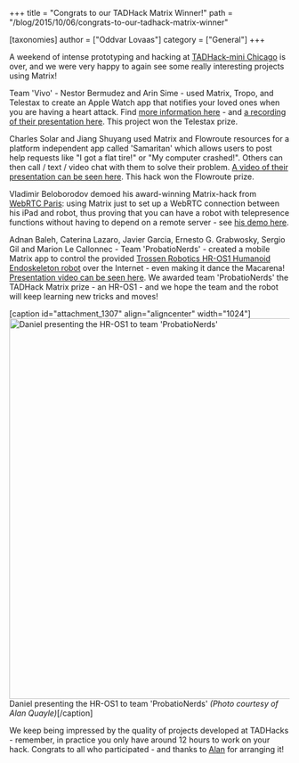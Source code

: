 +++
title = "Congrats to our TADHack Matrix Winner!"
path = "/blog/2015/10/06/congrats-to-our-tadhack-matrix-winner"

[taxonomies]
author = ["Oddvar Lovaas"]
category = ["General"]
+++

A weekend of intense prototyping and hacking at <a href="http://tadhack.com/2015/tadhack-mini-chicago/">TADHack-mini Chicago</a> is over, and we were very happy to again see some really interesting projects using Matrix!

Team 'Vivo' - Nestor Bermudez and Arin Sime - used Matrix, Tropo, and Telestax to create an Apple Watch app that notifies your loved ones when you are having a heart attack. Find <a href="https://webrtc.ventures/2015/10/apple-watch-heart-rate-monitor/">more information here</a> - and <a href="https://www.youtube.com/watch?v=dYrbKSgAZZI">a recording of their presentation here</a>. This project won the Telestax prize.

Charles Solar and Jiang Shuyang used Matrix and Flowroute resources for a platform independent app called 'Samaritan' which allows users to post help requests like "I got a flat tire!" or "My computer crashed!". Others can then call / text / video chat with them to solve their problem. <a href="https://www.youtube.com/watch?v=jTcbFaAPArY">A video of their presentation can be seen here</a>. This hack won the Flowroute prize.

Vladimir Beloborodov demoed his award-winning Matrix-hack from <a href="http://matrix.org/blog/2014/12/24/matrix-wins-best-innovation-award-at-webrtc-paris/">WebRTC Paris</a>: using Matrix just to set up a WebRTC connection between his iPad and robot, thus proving that you can have a robot with telepresence functions without having to depend on a remote server - see <a href="https://www.youtube.com/watch?v=Jq2vzavYiBI">his demo here</a>.

Adnan Baleh, Caterina Lazaro, Javier Garcia, Ernesto G. Grabwosky, Sergio Gil and Marion Le Callonnec - Team 'ProbatioNerds' - created a mobile Matrix app to control the provided <a href="http://www.trossenrobotics.com/HR-OS1">Trossen Robotics HR-OS1 Humanoid Endoskeleton robot</a> over the Internet - even making it dance the Macarena! <a href="https://www.youtube.com/watch?v=lCv8dfbwr88">Presentation video can be seen here</a>. We awarded team 'ProbatioNerds' the TADHack Matrix prize - an HR-OS1 - and we hope the team and the robot will keep learning new tricks and moves!

[caption id="attachment_1307" align="aligncenter" width="1024"]<a href="http://blog.tadhack.com/2015/10/04/tadhack-mini-chicago-winners/"><img src="//matrix.org/blog/wp-content/uploads/2015/10/2015-10-04-16.30.09-1024x683.jpg" alt="Daniel presenting the HR-OS1 to team 'ProbatioNerds'" width="1024" height="683" class="size-full wp-image-1307" /></a> Daniel presenting the HR-OS1 to team 'ProbatioNerds' <em>(Photo courtesy of Alan Quayle)</em>[/caption]


We keep being impressed by the quality of projects developed at TADHacks - remember, in practice you only have around 12 hours to work on your hack. Congrats to all who participated - and thanks to <a href="https://twitter.com/Alan_Quayle">Alan</a> for arranging it!

